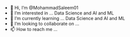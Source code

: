 - 👋 Hi, I’m @MohammadSaleem01
- 👀 I’m interested in ... Data Science and AI and ML
- 🌱 I’m currently learning ... Data Science and AI and ML
- 💞️ I’m looking to collaborate on ...
- 📫 How to reach me ...

<!---
MohammadSaleem01/MohammadSaleem01 is a ✨ special ✨ repository because its `README.md` (this file) appears on your GitHub profile.
You can click the Preview link to take a look at your changes.
--->

